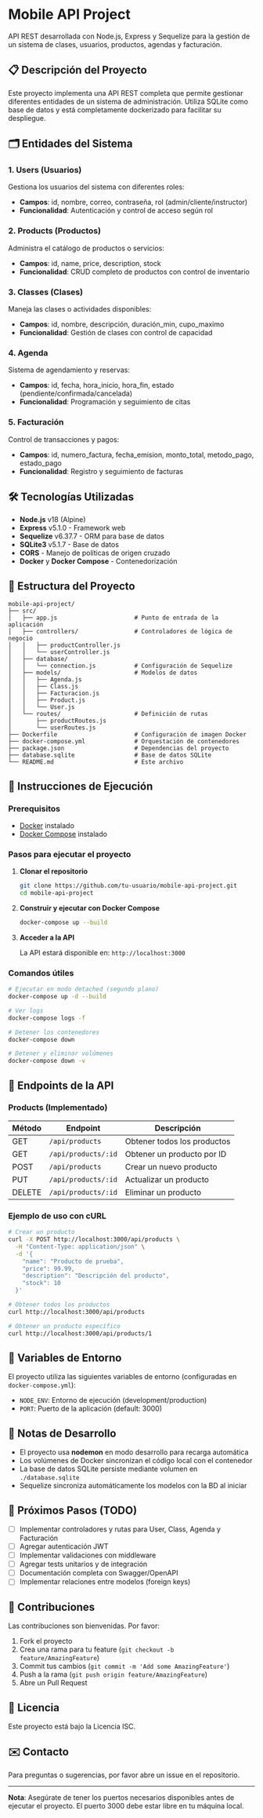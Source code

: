# Mobile API Project

API REST desarrollada con Node.js, Express y Sequelize para la gestión de un sistema de clases, usuarios, productos, agendas y facturación.

## 📋 Descripción del Proyecto

Este proyecto implementa una API REST completa que permite gestionar diferentes entidades de un sistema de administración. Utiliza SQLite como base de datos y está completamente dockerizado para facilitar su despliegue.

## 🗂️ Entidades del Sistema

### 1. **Users (Usuarios)**
Gestiona los usuarios del sistema con diferentes roles:
- **Campos**: id, nombre, correo, contraseña, rol (admin/cliente/instructor)
- **Funcionalidad**: Autenticación y control de acceso según rol

### 2. **Products (Productos)**
Administra el catálogo de productos o servicios:
- **Campos**: id, name, price, description, stock
- **Funcionalidad**: CRUD completo de productos con control de inventario

### 3. **Classes (Clases)**
Maneja las clases o actividades disponibles:
- **Campos**: id, nombre, descripción, duración_min, cupo_maximo
- **Funcionalidad**: Gestión de clases con control de capacidad

### 4. **Agenda**
Sistema de agendamiento y reservas:
- **Campos**: id, fecha, hora_inicio, hora_fin, estado (pendiente/confirmada/cancelada)
- **Funcionalidad**: Programación y seguimiento de citas

### 5. **Facturación**
Control de transacciones y pagos:
- **Campos**: id, numero_factura, fecha_emision, monto_total, metodo_pago, estado_pago
- **Funcionalidad**: Registro y seguimiento de facturas

## 🛠️ Tecnologías Utilizadas

- **Node.js** v18 (Alpine)
- **Express** v5.1.0 - Framework web
- **Sequelize** v6.37.7 - ORM para base de datos
- **SQLite3** v5.1.7 - Base de datos
- **CORS** - Manejo de políticas de origen cruzado
- **Docker** y **Docker Compose** - Contenedorización

## 📁 Estructura del Proyecto

```
mobile-api-project/
├── src/
│   ├── app.js                      # Punto de entrada de la aplicación
│   ├── controllers/                # Controladores de lógica de negocio
│   │   ├── productController.js
│   │   └── userController.js
│   ├── database/
│   │   └── connection.js           # Configuración de Sequelize
│   ├── models/                     # Modelos de datos
│   │   ├── Agenda.js
│   │   ├── Class.js
│   │   ├── Facturacion.js
│   │   ├── Product.js
│   │   └── User.js
│   └── routes/                     # Definición de rutas
│       ├── productRoutes.js
│       └── userRoutes.js
├── Dockerfile                      # Configuración de imagen Docker
├── docker-compose.yml              # Orquestación de contenedores
├── package.json                    # Dependencias del proyecto
├── database.sqlite                 # Base de datos SQLite
└── README.md                       # Este archivo
```

## 🚀 Instrucciones de Ejecución

### Prerequisitos

- [Docker](https://www.docker.com/get-started) instalado
- [Docker Compose](https://docs.docker.com/compose/install/) instalado

### Pasos para ejecutar el proyecto

1. **Clonar el repositorio**
   ```bash
   git clone https://github.com/tu-usuario/mobile-api-project.git
   cd mobile-api-project
   ```

2. **Construir y ejecutar con Docker Compose**
   ```bash
   docker-compose up --build
   ```

3. **Acceder a la API**
   
   La API estará disponible en: `http://localhost:3000`

### Comandos útiles

```bash
# Ejecutar en modo detached (segundo plano)
docker-compose up -d --build

# Ver logs
docker-compose logs -f

# Detener los contenedores
docker-compose down

# Detener y eliminar volúmenes
docker-compose down -v
```

## 📡 Endpoints de la API

### Products (Implementado)

| Método | Endpoint | Descripción |
|--------|----------|-------------|
| GET | `/api/products` | Obtener todos los productos |
| GET | `/api/products/:id` | Obtener un producto por ID |
| POST | `/api/products` | Crear un nuevo producto |
| PUT | `/api/products/:id` | Actualizar un producto |
| DELETE | `/api/products/:id` | Eliminar un producto |

### Ejemplo de uso con cURL

```bash
# Crear un producto
curl -X POST http://localhost:3000/api/products \
  -H "Content-Type: application/json" \
  -d '{
    "name": "Producto de prueba",
    "price": 99.99,
    "description": "Descripción del producto",
    "stock": 10
  }'

# Obtener todos los productos
curl http://localhost:3000/api/products

# Obtener un producto específico
curl http://localhost:3000/api/products/1
```

## 🔧 Variables de Entorno

El proyecto utiliza las siguientes variables de entorno (configuradas en `docker-compose.yml`):

- `NODE_ENV`: Entorno de ejecución (development/production)
- `PORT`: Puerto de la aplicación (default: 3000)

## 📝 Notas de Desarrollo

- El proyecto usa **nodemon** en modo desarrollo para recarga automática
- Los volúmenes de Docker sincronizan el código local con el contenedor
- La base de datos SQLite persiste mediante volumen en `./database.sqlite`
- Sequelize sincroniza automáticamente los modelos con la BD al iniciar

## 🔮 Próximos Pasos (TODO)

- [ ] Implementar controladores y rutas para User, Class, Agenda y Facturación
- [ ] Agregar autenticación JWT
- [ ] Implementar validaciones con middleware
- [ ] Agregar tests unitarios y de integración
- [ ] Documentación completa con Swagger/OpenAPI
- [ ] Implementar relaciones entre modelos (foreign keys)

## 👥 Contribuciones

Las contribuciones son bienvenidas. Por favor:

1. Fork el proyecto
2. Crea una rama para tu feature (`git checkout -b feature/AmazingFeature`)
3. Commit tus cambios (`git commit -m 'Add some AmazingFeature'`)
4. Push a la rama (`git push origin feature/AmazingFeature`)
5. Abre un Pull Request

## 📄 Licencia

Este proyecto está bajo la Licencia ISC.

## ✉️ Contacto

Para preguntas o sugerencias, por favor abre un issue en el repositorio.

---

**Nota**: Asegúrate de tener los puertos necesarios disponibles antes de ejecutar el proyecto. El puerto 3000 debe estar libre en tu máquina local.
